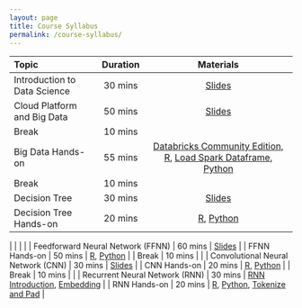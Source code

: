 ```yaml
---
layout: page
title: Course Syllabus
permalink: /course-syllabus/
---
```


| Topic | Duration | Materials |
| :--- | :---: | :---: |
| Introduction to Data Science | 30 mins | [Slides](https://course2021.scientistcafe.com/slides/01introduction/introduction)   |
| Cloud Platform and Big Data | 50 mins | [Slides](https://docs.google.com/presentation/d/1jWO1-Nloms0x1btYLevUqTBcycZo1SV_cvE9rmg24tM/edit?usp=sharing)   |
| Break | 10 mins |  |
| Big Data Hands-on | 55 mins | [Databricks Community Edition](https://databricks.com/try-databricks), [R](https://databricks-prod-cloudfront.cloud.databricks.com/public/4027ec902e239c93eaaa8714f173bcfc/3981279215211072/4269117185296595/78755435857845/latest.html), [Load Spark Dataframe](https://github.com/happyrabbit/IntroDataScience/blob/master/Python/LoadDatasetSpark.ipynb), [Python](https://github.com/happyrabbit/IntroDataScience/blob/master/Python/PysparkETL.ipynb)  |
| Break | 10 mins |  |
| Decision Tree | 30 mins |[Slides](https://course2021.scientistcafe.com/slides/03Tree/Tree.html) |
| Decision Tree Hands-on | 20 mins | [R](https://databricks-prod-cloudfront.cloud.databricks.com/public/4027ec902e239c93eaaa8714f173bcfc/3981279215211072/2153523447602836/78755435857845/latest.html), [Python](https://github.com/happyrabbit/IntroDataScience/blob/master/Python/TreeBasedModels.ipynb)  |

|  |  |  |
| Feedforward Neural Network (FFNN) | 60 mins | [Slides](https://course2021.scientistcafe.com/slides/02DeepLearning/DNN/DNN_Intro.html)   |
| FFNN Hands-on | 50 mins | [R](https://databricks-prod-cloudfront.cloud.databricks.com/public/4027ec902e239c93eaaa8714f173bcfc/3981279215211072/4269117185296628/78755435857845/latest.html), [Python](https://github.com/happyrabbit/IntroDataScience/blob/master/Python/FFNN.ipynb) |
| Break | 10 mins |  |
| Convolutional Neural Network (CNN) | 30 mins | [Slides](https://course2021.scientistcafe.com/slides/02DeepLearning/CNN/CNN_Intro.html)   |
| CNN Hands-on | 20 mins | [R](https://databricks-prod-cloudfront.cloud.databricks.com/public/4027ec902e239c93eaaa8714f173bcfc/3981279215211072/1821707097719970/78755435857845/latest.html), [Python](https://github.com/happyrabbit/IntroDataScience/blob/master/Python/CNN.ipynb)  |
| Break | 10 mins |  |
| Recurrent Neural Network (RNN) | 30 mins | [RNN Introduction](https://course2021.scientistcafe.com/slides/02DeepLearning/RNN/RNN_Intro.html), [Embedding](https://course2021.scientistcafe.com/slides/02DeepLearning/RNN/RNN_Embedding.html) |
| RNN Hands-on | 20 mins | [R](https://databricks-prod-cloudfront.cloud.databricks.com/public/4027ec902e239c93eaaa8714f173bcfc/3981279215211072/3137931017799475/78755435857845/latest.html), [Python](https://github.com/happyrabbit/IntroDataScience/blob/master/Python/RNN.ipynb), [Tokenize and Pad](https://github.com/happyrabbit/IntroDataScience/blob/master/Python/TokenizingPadding.ipynb) |
